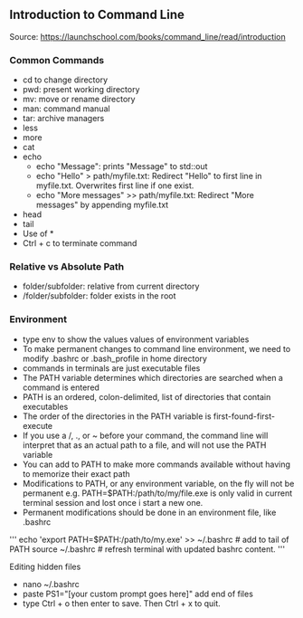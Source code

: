 ## Introduction to Command Line
Source: https://launchschool.com/books/command_line/read/introduction

### Common Commands
- cd to change directory
- pwd: present working directory
- mv: move or rename directory
- man: command manual
- tar: archive managers
- less
- more
- cat
- echo
  - echo "Message": prints "Message" to std::out
  - echo "Hello" > path/myfile.txt: Redirect "Hello" to first line in myfile.txt. Overwrites first line if one exist.
  - echo "More messages" >> path/myfile.txt: Redirect "More messages" by appending myfile.txt
- head
- tail
- Use of *
- Ctrl + c to terminate command


### Relative vs Absolute Path
- folder/subfolder: relative from current directory
- /folder/subfolder: folder exists in the root

### Environment
- type env to show the values values of environment variables
- To make permanent changes to command line environment, we need to modify .bashrc or .bash_profile in home directory
- commands in terminals are just executable files
- The PATH variable determines which directories are searched when a command is entered
- PATH is an ordered, colon-delimited, list of directories that contain executables
- The order of the directories in the PATH variable is first-found-first-execute
- If you use a /, ., or ~ before your command, the command line will interpret that as an actual path to a file, and will not use the PATH variable
- You can add to PATH to make more commands available without having to memorize their exact path
- Modifications to PATH, or any environment variable, on the fly will not be permanent
e.g. PATH=$PATH:/path/to/my/file.exe is only valid in current terminal session and lost once i start a new one.
- Permanent modifications should be done in an environment file, like .bashrc

'''
echo 'export PATH=$PATH:/path/to/my.exe' >> ~/.bashrc # add to tail of PATH
source ~/.bashrc  # refresh terminal with updated bashrc content.
'''

Editing hidden files
- nano ~/.bashrc
- paste PS1="[your custom prompt goes here]" add end of files
- type Ctrl + o then enter to save. Then Ctrl + x to quit.

